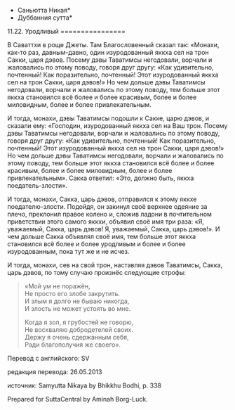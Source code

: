 * Саньютта Никая*
* Дуббанния сутта*

11\.22\. Уродливый
\=\=\=\=\=\=\=\=\=\=\=\=\=\=\=\=

В Саваттхи в роще Джеты\. Там Благословенный сказал так: «Монахи, как\-то раз, давным\-давно, один изуродованный яккха сел на трон Сакки, царя дэвов\. Посему дэвы Таватимсы негодовали, ворчали и жаловались по этому поводу, говоря друг другу: «Как удивительно, почтенный\! Как поразительно, почтенный\! Этот изуродованный яккха сел на трон Сакки, царя дэвов\!» Но чем дольше дэвы Таватимсы негодовали, ворчали и жаловались по этому поводу, тем больше этот яккха становился всё более и более красивым, более и более миловидным, более и более привлекательным\.

И тогда, монахи, дэвы Таватимсы подошли к Сакке, царю дэвов, и сказали ему: «Господин, изуродованный яккха сел на Ваш трон\. Посему дэвы Таватимсы негодовали, ворчали и жаловались по этому поводу, говоря друг другу: «Как удивительно, почтенный\! Как поразительно, почтенный\! Этот изуродованный яккха сел на трон Сакки, царя дэвов\!» Но чем дольше дэвы Таватимсы негодовали, ворчали и жаловались по этому поводу, тем больше этот яккха становился всё более и более красивым, более и более миловидным, более и более привлекательным»\. Сакка ответил: «Это, должно быть, яккха поедатель\-злости»\.

И тогда, монахи, Сакка, царь дэвов, отправился к этому яккхе поедателю\-злости\. Подойдя, он закинул своё верхнее одеяние за плечо, преклонил правое колено и, сложив ладони в почтительном приветствии этого самого яккхи, объявил своё имя три раза: «Я, уважаемый, Сакка, царь дэвов\! Я, уважаемый, Сакка, царь дэвов\!»\. И чем дольше Сакка объявлял своё имя, тем больше этот яккха становился всё более и более уродливым и более и более изуродованным, пока тут же и не исчез\.

И тогда, монахи, сев на свой трон, наставляя дэвов Таватимсы, Сакка, царь дэвов, по тому случаю произнёс следующие строфы:

> «Мой ум не поражён,  
> Не просто его злобе закрутить\.  
> И злым я долго не бываю никогда,  
> И злость не может устоять во мне\.  
>   
> Когда я зол, я грубостей не говорю,  
> Не восхваляю добродетелей своих\.  
> Держу я очень сдержанным себя,  
> Ради благополучия же своего»\.

Перевод с английского: SV

редакция перевода: 26\.05\.2013

источник: Samyutta Nikaya by Bhikkhu Bodhi, p\. 338

Prepared for SuttaCentral by Aminah Borg\-Luck\.